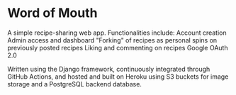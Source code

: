 # Word of Mouth

A simple recipe-sharing web app. Functionalities include:
Account creation
Admin access and dashboard
"Forking" of recipes as personal spins on previously posted recipes
Liking and commenting on recipes
Google OAuth 2.0

Written using the Django framework, continuously integrated through GitHub Actions, and hosted and built on Heroku using S3 buckets for image storage and a PostgreSQL backend database. 